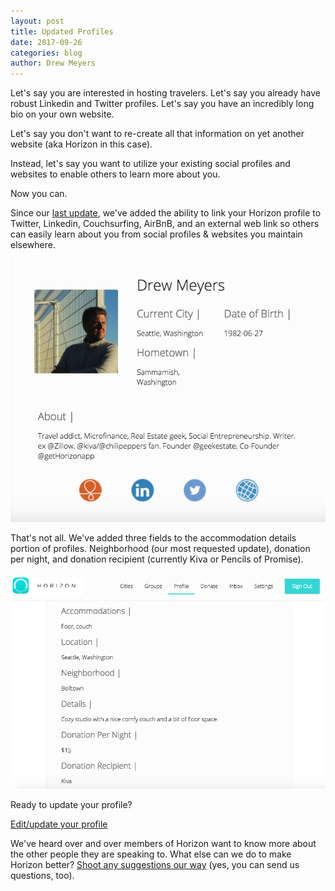 ```yaml
---
layout: post
title: Updated Profiles
date: 2017-09-26
categories: blog
author: Drew Meyers
---
```

Let's say you are interested in hosting travelers. Let's say you already have robust Linkedin and Twitter profiles. Let's say you have an incredibly long bio on your own website. 

Let's say you don't want to re-create all that information on yet another website (aka Horizon in this case). 

Instead, let's say you want to utilize your existing social profiles and websites to enable others to learn more about you.

Now you can.

Since our [last update](http://www.horizonapp.co/blog/whats-new-web-version/), we've added the ability to link your Horizon profile to Twitter, Linkedin, Couchsurfing, AirBnB, and an external web link so others can easily learn about you from social profiles & websites you maintain elsewhere.

<p align="center"><img src="/assets/horizon-new-profile.png"></p>

That's not all. We've added three fields to the accommodation details portion of profiles. Neighborhood (our most requested update), donation per night, and donation recipient (currently Kiva or Pencils of Promise).

<p align="center"><img src="/assets/horizon-accommodation-details-profile.png"></p>

Ready to update your profile? 

<a href="https://api.horizonapp.co/profile/edit" class="btn btn--full">Edit/update your profile</a>

We've heard over and over members of Horizon want to know more about the other people they are speaking to. What else can we do to make Horizon better? [Shoot any suggestions our way](mailto:support@horizonapp.co) (yes, you can send us questions, too).